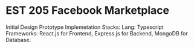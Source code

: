# EST 205 Facebook Marketplace 
Initial Design Prototype Implemetation
Stacks:
Lang: Typescript
Frameworks: React.js for Frontend, Express.js for Backend, MongoDB for Database.
